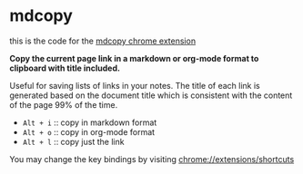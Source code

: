 # mdcopy

this is the code for the [mdcopy chrome extension](https://chrome.google.com/webstore/detail/mdcopy/jphaecfkoakhmnhpgigacoiagmhcpjnb?hl=en)


**Copy the current page link in a markdown or org-mode format to clipboard with title included.**


Useful for saving lists of links in your notes. The title of each link is generated based on the document title which is consistent with the content of the page 99% of the time.


- `Alt + i`  :: copy in markdown format
- `Alt + o` :: copy in org-mode format
- `Alt + l`  :: copy just the link

You may change the key bindings by visiting [chrome://extensions/shortcuts](chrome://extensions/shortcuts)

